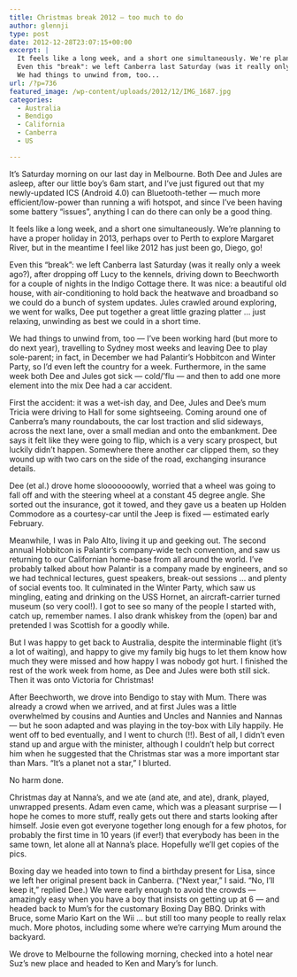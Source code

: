 ```yaml
---
title: Christmas break 2012 — too much to do
author: glennji
type: post
date: 2012-12-28T23:07:15+00:00
excerpt: |
  It feels like a long week, and a short one simultaneously. We're planning to have a proper holiday in 2013, perhaps over to Perth to explore Margaret River, but in the meantime I feel like 2012 has just been go, Diego, go!
  Even this "break": we left Canberra last Saturday (was it really only a week ago?), after dropping off Lucy to the kennels, driving down to Beechworth for a couple of nights in the Indigo Cottage there. It was nice: a beautiful old house, with air-conditioning to hold back the heatwave and broadband so we could do a bunch of system updates. Jules crawled around exploring, we went for walks, Dee put together a great little grazing platter ... just relaxing, unwinding as best we could in a short time.
  We had things to unwind from, too...
url: /?p=736
featured_image: /wp-content/uploads/2012/12/IMG_1687.jpg
categories:
  - Australia
  - Bendigo
  - California
  - Canberra
  - US

---
```

It&#8217;s Saturday morning on our last day in Melbourne. Both Dee and Jules are asleep, after our little boy&#8217;s 6am start, and I&#8217;ve just figured out that my newly-updated ICS (Android 4.0) can Bluetooth-tether &#8212; much more efficient/low-power than running a wifi hotspot, and since I&#8217;ve been having some battery &#8220;issues&#8221;, anything I can do there can only be a good thing.
  
It feels like a long week, and a short one simultaneously. We&#8217;re planning to have a proper holiday in 2013, perhaps over to Perth to explore Margaret River, but in the meantime I feel like 2012 has just been go, Diego, go!
  
Even this &#8220;break&#8221;: we left Canberra last Saturday (was it really only a week ago?), after dropping off Lucy to the kennels, driving down to Beechworth for a couple of nights in the Indigo Cottage there. It was nice: a beautiful old house, with air-conditioning to hold back the heatwave and broadband so we could do a bunch of system updates. Jules crawled around exploring, we went for walks, Dee put together a great little grazing platter &#8230; just relaxing, unwinding as best we could in a short time.
  
We had things to unwind from, too &#8212; I&#8217;ve been working hard (but more to do next year), travelling to Sydney most weeks and leaving Dee to play sole-parent; in fact, in December we had Palantir&#8217;s Hobbitcon and Winter Party, so I&#8217;d even left the country for a week. Furthermore, in the same week both Dee and Jules got sick &#8212; cold/&#8217;flu &#8212; and then to add one more element into the mix Dee had a car accident.
  
First the accident: it was a wet-ish day, and Dee, Jules and Dee&#8217;s mum Tricia were driving to Hall for some sightseeing. Coming around one of Canberra&#8217;s many roundabouts, the car lost traction and slid sideways, across the next lane, over a small median and onto the embankment. Dee says it felt like they were going to flip, which is a very scary prospect, but luckily didn&#8217;t happen. Somewhere there another car clipped them, so they wound up with two cars on the side of the road, exchanging insurance details.
  
Dee (et al.) drove home slooooooowly, worried that a wheel was going to fall off and with the steering wheel at a constant 45 degree angle. She sorted out the insurance, got it towed, and they gave us a beaten up Holden Commodore as a courtesy-car until the Jeep is fixed &#8212; estimated early February.
  
Meanwhile, I was in Palo Alto, living it up and geeking out. The second annual Hobbitcon is Palantir&#8217;s company-wide tech convention, and saw us returning to our Californian home-base from all around the world. I&#8217;ve probably talked about how Palantir is a company made by engineers, and so we had technical lectures, guest speakers, break-out sessions &#8230; and plenty of social events too. It culminated in the Winter Party, which saw us mingling, eating and drinking on the USS Hornet, an aircraft-carrier turned museum (so very cool!). I got to see so many of the people I started with, catch up, remember names. I also drank whiskey from the (open) bar and pretended I was Scottish for a goodly while.
  
But I was happy to get back to Australia, despite the interminable flight (it&#8217;s a lot of waiting), and happy to give my family big hugs to let them know how much they were missed and how happy I was nobody got hurt. I finished the rest of the work week from home, as Dee and Jules were both still sick. Then it was onto Victoria for Christmas!
  
After Beechworth, we drove into Bendigo to stay with Mum. There was already a crowd when we arrived, and at first Jules was a little overwhelmed by cousins and Aunties and Uncles and Nannies and Nannas &#8212; but he soon adapted and was playing in the toy-box with Lily happily. He went off to bed eventually, and I went to church (!!). Best of all, I didn&#8217;t even stand up and argue with the minister, although I couldn&#8217;t help but correct him when he suggested that the Christmas star was a more important star than Mars. &#8220;It&#8217;s a planet not a star,&#8221; I blurted.
  
No harm done.
  
Christmas day at Nanna&#8217;s, and we ate (and ate, and ate), drank, played, unwrapped presents. Adam even came, which was a pleasant surprise &#8212; I hope he comes to more stuff, really gets out there and starts looking after himself. Josie even got everyone together long enough for a few photos, for probably the first time in 10 years (if ever!) that everybody has been in the same town, let alone all at Nanna&#8217;s place. Hopefully we&#8217;ll get copies of the pics.
  
Boxing day we headed into town to find a birthday present for Lisa, since we left her original present back in Canberra. (&#8220;Next year,&#8221; I said. &#8220;No, I&#8217;ll keep it,&#8221; replied Dee.) We were early enough to avoid the crowds &#8212; amazingly easy when you have a boy that insists on getting up at 6 &#8212; and headed back to Mum&#8217;s for the customary Boxing Day BBQ. Drinks with Bruce, some Mario Kart on the Wii &#8230; but still too many people to really relax much. More photos, including some where we&#8217;re carrying Mum around the backyard.
  
We drove to Melbourne the following morning, checked into a hotel near Suz&#8217;s new place and headed to Ken and Mary&#8217;s for lunch.
